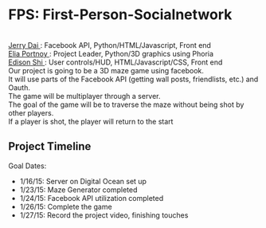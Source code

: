 <h1> FPS: First-Person-Socialnetwork </h1>
<br>
<a href="https://github.com/jdai315"> Jerry Dai </a> : Facebook API, Python/HTML/Javascript, Front end
<br>
<a href="https://github.com/artofelia"> Elia Portnoy </a> : Project Leader, Python/3D graphics using Phoria
<br>
<a href="https://github.com/kig12345"> Edison Shi </a> : User controls/HUD, HTML/Javascript/CSS, Front end
<br>
Our project is going to be a 3D maze game using facebook.
<br>
It will use parts of the Facebook API (getting wall posts, friendlists, etc.) and Oauth.
<br>
The game will be multiplayer through a server.
<br>
The goal of the game will be to traverse the maze without being shot by other players.
<br>
If a player is shot, the player will return to the start
<br>
<h2> Project Timeline </h2>
Goal Dates:
<br>
<ul>
<li> 1/16/15: Server on Digital Ocean set up </li>
<li> 1/23/15: Maze Generator completed</li>
<li> 1/24/15: Facebook API utilization completed  </li>
<li> 1/26/15: Complete the game </li>
<li> 1/27/15: Record the project video, finishing touches</li>
</ul>

